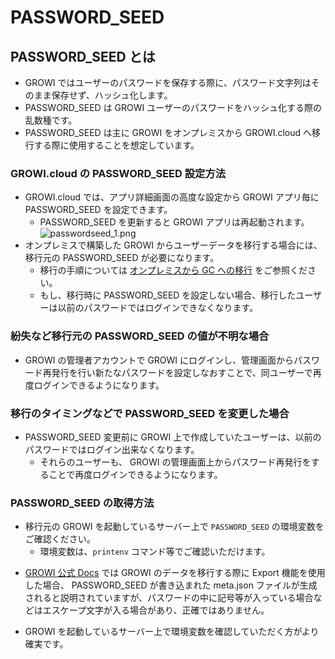 # PASSWORD_SEED

## PASSWORD_SEED とは

- GROWI ではユーザーのパスワードを保存する際に、パスワード文字列はそのまま保存せず、ハッシュ化します。
- PASSWORD_SEED は GROWI ユーザーのパスワードをハッシュ化する際の乱数種です。
- PASSWORD_SEED は主に GROWI をオンプレミスから GROWI.cloud へ移行する際に使用することを想定しています。

### GROWI.cloud の PASSWORD_SEED 設定方法

- GROWI.cloud では、アプリ詳細画面の高度な設定から GROWI アプリ毎に PASSWORD_SEED を設定できます。
  - PASSWORD_SEED を更新すると GROWI アプリは再起動されます。  
![passwordseed_1.png](/assets/images/ja/passwordseed_1.png)
- オンプレミスで構築した GROWI からユーザーデータを移行する場合には、移行元の PASSWORD_SEED が必要になります。
  - 移行の手順については [オンプレミスから GC への移行](/ja/cloud/ompremise-growi.html) をご参照ください。
  - もし、移行時に PASSWORD_SEED を設定しない場合、移行したユーザーは以前のパスワードではログインできなくなります。

### 紛失など移行元の PASSWORD_SEED の値が不明な場合

- GROWI の管理者アカウントで GROWI にログインし、管理画面からパスワード再発行を行い新たなパスワードを設定しなおすことで、同ユーザーで再度ログインできるようになります。

### 移行のタイミングなどで PASSWORD_SEED を変更した場合

- PASSWORD_SEED 変更前に GROWI 上で作成していたユーザーは、以前のパスワードではログイン出来なくなります。
  - それらのユーザーも、 GROWI の管理画面上からパスワード再発行をすることで再度ログインできるようになります。

### PASSWORD_SEED の取得方法

- 移行元の GROWI を起動しているサーバー上で `PASSWORD_SEED` の環境変数をご確認ください。
  - 環境変数は、`printenv` コマンド等でご確認いただけます。
<!-- textlint-disable weseek/no-doubled-joshi -->
- [GROWI 公式 Docs](https://docs.growi.org/ja/admin-guide/management-cookbook/export.html) では GROWI のデータを移行する際に Export 機能を使用した場合、 PASSWORD_SEED が書き込まれた meta.json ファイルが生成されると説明されていますが、パスワードの中に記号等が入っている場合などはエスケープ文字が入る場合があり、正確ではありません。
<!-- textlint-enable weseek/no-doubled-joshi -->
- GROWI を起動しているサーバー上で環境変数を確認していただく方がより確実です。
